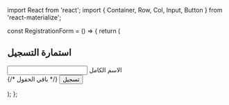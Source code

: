 import React from 'react';
import { Container, Row, Col, Input, Button } from 'react-materialize';

const RegistrationForm = () => {
  return (
    <Container>
      <Row>
        <Col s={12} m={6}>
          <h2>استمارة التسجيل</h2>
          <form>
            <div className="input-field">
              <input id="name" type="text" className="validate" />
              <label for="name">الاسم الكامل</label>
            </div>
            {/* باقي الحقول */}
            <button className="waves-effect waves-light btn">تسجيل</button>
          </form>
        </Col>
      </Row>
    </Container>
  );
};
